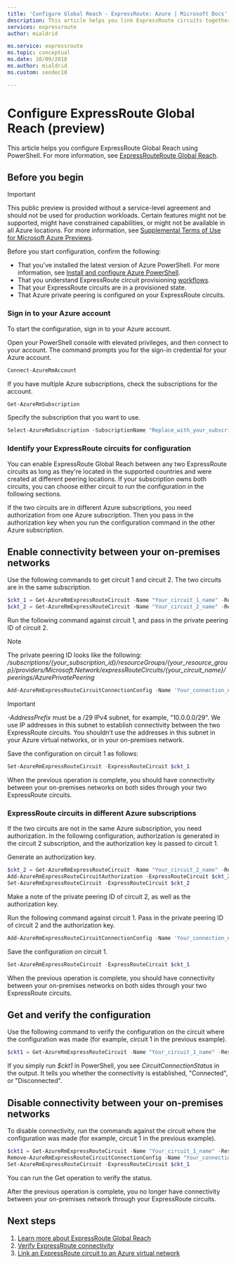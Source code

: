 ```yaml
---
title: 'Configure Global Reach - ExpressRoute: Azure | Microsoft Docs'
description: This article helps you link ExpressRoute circuits together to make a private network between your on-premises networks and enable Global Reach.
services: expressroute
author: mialdrid

ms.service: expressroute
ms.topic: conceptual
ms.date: 10/09/2018
ms.author: mialdrid
ms.custom: seodec18

---
```


# Configure ExpressRoute Global Reach (preview)
This article helps you configure ExpressRoute Global Reach using PowerShell. For more information, see [ExpressRouteRoute Global Reach](expressroute-global-reach.md).
 
## Before you begin
> [!IMPORTANT]
> This public preview is provided without a service-level agreement and should not be used for production workloads. Certain features might not be supported, might have constrained capabilities, or might not be available in all Azure locations. For more information, see [Supplemental Terms of Use for Microsoft Azure Previews](https://azure.microsoft.com/support/legal/preview-supplemental-terms/).
> 


Before you start configuration, confirm the following:

* That you've installed the latest version of Azure PowerShell. For more information, see [Install and configure Azure PowerShell](/powershell/azure/install-azurerm-ps).
* That you understand ExpressRoute circuit provisioning [workflows](expressroute-workflows.md).
* That your ExpressRoute circuits are in a provisioned state.
* That Azure private peering is configured on your ExpressRoute circuits.  

### Sign in to your Azure account
To start the configuration, sign in to your Azure account. 

Open your PowerShell console with elevated privileges, and then connect to your account. The command prompts you for the sign-in credential for your Azure account.  

```powershell
Connect-AzureRmAccount
```

If you have multiple Azure subscriptions, check the subscriptions for the account.

```powershell
Get-AzureRmSubscription
```

Specify the subscription that you want to use.

```powershell
Select-AzureRmSubscription -SubscriptionName "Replace_with_your_subscription_name"
```

### Identify your ExpressRoute circuits for configuration
You can enable ExpressRoute Global Reach between any two ExpressRoute circuits as long as they're located in the supported countries and were created at different peering locations. If your subscription owns both circuits, you can choose either circuit to run the configuration in the following sections. 

If the two circuits are in different Azure subscriptions, you need authorization from one Azure subscription. Then you pass in the authorization key when you run the configuration command in the other Azure subscription.

## Enable connectivity between your on-premises networks

Use the following commands to get circuit 1 and circuit 2. The two circuits are in the same subscription.

```powershell
$ckt_1 = Get-AzureRmExpressRouteCircuit -Name "Your_circuit_1_name" -ResourceGroupName "Your_resource_group"
$ckt_2 = Get-AzureRmExpressRouteCircuit -Name "Your_circuit_2_name" -ResourceGroupName "Your_resource_group"
```

Run the following command against circuit 1, and pass in the private peering ID of circuit 2.

> [!NOTE]
> The private peering ID looks like the following: 
*/subscriptions/{your_subscription_id}/resourceGroups/{your_resource_group}/providers/Microsoft.Network/expressRouteCircuits/{your_circuit_name}/peerings/AzurePrivatePeering*
> 
>

```powershell
Add-AzureRmExpressRouteCircuitConnectionConfig -Name 'Your_connection_name' -ExpressRouteCircuit $ckt_1 -PeerExpressRouteCircuitPeering $ckt_2.Peerings[0].Id -AddressPrefix '__.__.__.__/29'
```

> [!IMPORTANT]
> *-AddressPrefix* must be a /29 IPv4 subnet, for example, "10.0.0.0/29". We use IP addresses in this subnet to establish connectivity between the two ExpressRoute circuits. You shouldn’t use the addresses in this subnet in your Azure virtual networks, or in your on-premises network.
> 



Save the configuration on circuit 1 as follows:
```powershell
Set-AzureRmExpressRouteCircuit -ExpressRouteCircuit $ckt_1
```

When the previous operation is complete, you should have connectivity between your on-premises networks on both sides through your two ExpressRoute circuits.

### ExpressRoute circuits in different Azure subscriptions

If the two circuits are not in the same Azure subscription, you need authorization. In the following configuration, authorization is generated in the circuit 2 subscription, and the authorization key is passed to circuit 1.

Generate an authorization key. 
```powershell
$ckt_2 = Get-AzureRmExpressRouteCircuit -Name "Your_circuit_2_name" -ResourceGroupName "Your_resource_group"
Add-AzureRmExpressRouteCircuitAuthorization -ExpressRouteCircuit $ckt_2 -Name "Name_for_auth_key"
Set-AzureRmExpressRouteCircuit -ExpressRouteCircuit $ckt_2
```
Make a note of the private peering ID of circuit 2,  as well as the authorization key.

Run the following command against circuit 1. Pass in the private peering ID of circuit 2 and the authorization key.
```powershell
Add-AzureRmExpressRouteCircuitConnectionConfig -Name 'Your_connection_name' -ExpressRouteCircuit $ckt_1 -PeerExpressRouteCircuitPeering "circuit_2_private_peering_id" -AddressPrefix '__.__.__.__/29' -AuthorizationKey '########-####-####-####-############'
```

Save the configuration on circuit 1.
```powershell
Set-AzureRmExpressRouteCircuit -ExpressRouteCircuit $ckt_1
```

When the previous operation is complete, you should have connectivity between your on-premises networks on both sides through your two ExpressRoute circuits.

## Get and verify the configuration

Use the following command to verify the configuration on the circuit where the configuration was made (for example, circuit 1 in the previous example).

```powershell
$ckt1 = Get-AzureRmExpressRouteCircuit -Name "Your_circuit_1_name" -ResourceGroupName "Your_resource_group"
```

If you simply run *$ckt1* in PowerShell, you see *CircuitConnectionStatus* in the output. It tells you whether the connectivity is established, "Connected", or "Disconnected". 

## Disable connectivity between your on-premises networks

To disable connectivity, run the commands against the circuit where the configuration was made (for example, circuit 1 in the previous example).

```powershell
$ckt1 = Get-AzureRmExpressRouteCircuit -Name "Your_circuit_1_name" -ResourceGroupName "Your_resource_group"
Remove-AzureRmExpressRouteCircuitConnectionConfig -Name "Your_connection_name" -ExpressRouteCircuit $ckt_1
Set-AzureRmExpressRouteCircuit -ExpressRouteCircuit $ckt_1
```

You can run the Get operation to verify the status. 

After the previous operation is complete, you no longer have connectivity between your on-premises network through your ExpressRoute circuits. 


## Next steps
1. [Learn more about ExpressRoute Global Reach](expressroute-global-reach.md)
2. [Verify ExpressRoute connectivity](expressroute-troubleshooting-expressroute-overview.md)
3. [Link an ExpressRoute circuit to an Azure virtual network](expressroute-howto-linkvnet-arm.md)


